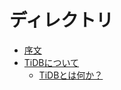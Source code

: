 # ディレクトリ
- [序文](01_preface.md)
- [TiDBについて](02_about_tidb/01_about.md)
  - [TiDBとは何か？](02_about_tidb/01_about.md)